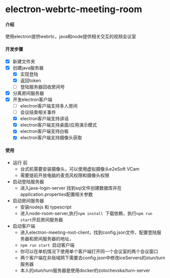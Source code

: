 # electron-webrtc-meeting-room

#### 介绍

使用electron提供webrtc，java和node提供相关交互的视频会议室

#### 开发步骤

- [x] 新建文件夹
- [x] 创建java服务器
  - [x] 实现登陆
  - [x] 返回token
  - [ ] 登陆服务器回收房间号
- [x] 分离房间服务器
- [x] 开发electron客户端
  - [ ] electron客户端支持多人房间
  - [ ] 会议结束相关事件
  - [x] electron客户端支持讲话
  - [x] electron客户端支持桌面/应用演示模式
  - [X] electron客户端支持白板
  - [x] electron客户端支持摄像头获取

#### 使用 
 - 运行 前 
   - 台式机需要安装摄像头，可以使用虚拟摄像头e2eSoft VCam
   - 需要提前开放电脑的麦克风权限和摄像头权限
 - 启动登陆服务器
   -   进入java-login-server 找到sql文件创建数据库并在application.properties配置相关参数
 - 启动房间服务器
   - 安装nodejs 和 typescript
   - 进入node-room-server,执行`npm install `下载依赖，执行`npm run start`开启房间服务器
 - 启动客户端
   - 进入electron-meeting-root-client，找到config.json文件，配置登陆服务器和房间服务器的地址，
   - `npm run start `启动客户端
   - 你可以在单机情况下使用单个客户端打开同一个会议室的两个会议窗口
   - 两个客户端在非局域网下需要去config.json中修改iceServers的stun/turn 服务器
   - 本人的stun/turn服务器是使用docker的zolochevska/turn-server

